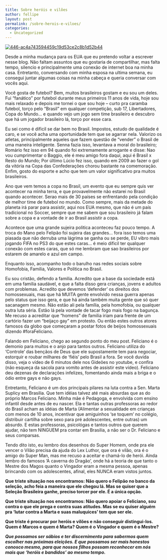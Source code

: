 ```yaml
---
title: Sobre heróis e vilões
author: fellipe
layout: post
permalink: /sobre-herois-e-viloes/
categories:
  - Uncategorized
---
```

[<img alt="446-ac4a743594459c19d53ce2c8b1d52b44" src="/img/posts/2013/05/446-ac4a743594459c19d53ce2c8b1d52b4.jpg"  />][1]

Desde a minha mudança para os EUA que eu pretendo voltar a escrever nesse blog. Não faltam assuntos que eu gostaria de compartilhar, mas falta tempo, silencio e principalmente uma conexão de internet boa na minha casa. Entretanto, conversando com minha esposa na ultima semana, eu consegui juntar algumas coisas na minha cabeça e queria conversar com vocês aqui.

Você gosta de futebol? Bem, muitos brasileiros gostam e eu sou um deles. Fui &#8220;fanático&#8221; por futebol durante meus primeiros 11 anos de vida, hoje sou mais relaxado e depois me tornei o que sou hoje &#8211; curto pra caramba futebol, torço pelo &#8220;Brasil&#8221; em qualquer competição, sub 17, Libertadores, Copa do Mundo&#8230; e quando vejo um jogo sem time brasileiro e descubro que há um jogador brasileiro lá, torço por esse cara.

Eu sei como é dificil se dar bem no Brasil. Impostos, estudo de qualidade é caro, e se você acha uma oportunidade tem que se agarrar nela. Valorizo os atletas, principalmente aqueles que fazem questão de &#8220;vender&#8221; o Brasil de uma maneira inteligente. Senna fazia isso, levantava a moral do brasileiro; Romário fez isso em 94 quando foi extremamente arrogante e disse: Nao vou cumprimentar o Baggio, ele é meu amigo fora daqui, aqui é Brasil x Resto do Mundo; Por último Lúcio fez isso, quando em 2009 ao fazer o gol da vitória na Copa das Confederações chorou bastante na comemoração. Enfim, gosto do esporte e acho que tem um valor significativo pra muitos brasileiros.

Ano que vem temos a copa no Brasil, um evento que eu sempre quis ver acontecer na minha terra, e que provavelmente não estarei no Brasil quando acontecer. Serao mais de 30 países se enfrentando pela condição de melhor time de futebol no mundo. Como sempre, mais da metade do planeta irá parar para assistir, aqui nos EUA mesmo, que não é um país tradicional no Soccer, sempre que me sabem que sou brasileiro já falam sobre a copa e a vontade de ir ao Brasil assistir a copa.

Acontece que uma grande sujeira politica aconteceu faz pouco tempo. A troca do Mano pelo Felipão foi sujeira das grandes&#8230; fora isso temos uma piasada que não derruba uma lágrima se ganha ou se perde, EU vibro mais jogando FIFA no PS3 do que estes caras&#8230; é meio dificil ter qualquer conexão com estes caras, que só me lembram que sao brasileiros por estarem de amarelo e azul em campo.

Enquanto isso, acompanho todo o barulho nas redes sociais sobre Homofobia, Familia, Valores e Politica no Brasil.

Eu sou cristão, defendo a familia. Acredito que a base da sociedade está em uma familia saudável, e que a falta disso gera crianças, jovens e adultos com problemas. Acredito que devemos &#8216;defender&#8217; os direitos dos homossexuais, mas que há MUITA gente envolvido nessa guerra apenas pelo status que isso gera, e que há ainda também muita gente que só quer sacanagem mesmo. Não estão ali pela família, pela homofobia, ou qualquer outra luta séria. Estão lá pela vontade de tacar fogo mais fogo na bagunça. Me recuso a acreditar que &#8220;homens&#8221; de familia iriam para frente de um cartório fazer um &#8220;beijaço gay&#8221; em protesto. Ou então estes outros atores famosos da globo que começaram a postar fotos de beijos homossexuais dizendo #foraFeliciano.

Falando em Feliciano, chego ao segundo ponto do meu post. Feliciano é o demonio para muitos e o anjo para tantos outros. Feliciano utiliza do &#8216;Controle&#8217; das bençãos de Deus que ele supostamente tem para negociar, estorquir e roubar milhares de &#8216;fiéis&#8217; pelo Brasil a fora. Se você duvida disso, veja o vídeo de 6 minutos dele nos Gideões no youtube, e confira (não esqueça da sacola para vomito antes de assistir este vídeo). Feliciano deu dezenas de declarações infelizes, fomentando ainda mais a briga e o ódio entre gays e não gays.

Entretanto, Feliciano é um dos principais pilares na luta contra a Sen. Marta Suplicy em Brasilia. Que tem idéias talvez até mais absurdas que as do próprio Marcos Feliciano. Minha mãe é Pedagoga, e envolvida com ensino infantil desde antes de eu nascer. Ela e tantas outras professoras ao redor do Brasil acham as idéias de Marta (Alimentar a sexualidade em crianças com menos de 10 anos, incentivar que amiguinhos &#8216;se toquem&#8217; no colégio, distribuir cartilha sobre sexo para pré adolescentes, entre outras) um absurdo. E estas professoras, psicológas e tantos outros que querem ajudar, não tem NINGUEM pra contar em Brasilia, a não ser o Dr. Feliciano e seus comparsas.

Tendo dito isto, eu lembro dos desenhos do Super Homem, onde pra ele vencer o Vilão precisa da ajuda do Lex Luthor, que ora é vilão, ora é o amigo do Super Man, mas me recuso a aceitar e chamá-lo de herói. Ainda lembro do famosos &#8216;A caverna do Dragão&#8217;, onde há a teoria de que tanto o Mestre dos Magos quanto o Vingador eram a mesma pessoa, apenas brincando com os adolescentes, afinal, eles NUNCA eram vistos juntos.

**Que triste situação nos encontramos: Não quero o Felipão no banco da seleção, acho feia a maneira que ele chegou lá. Mas se quiser que a Seleção Brasileira ganhe, preciso torcer por ele. É a única opção.**

**Que triste situação nos encontramos: Não quero apoiar o Feliciano, sou contra o que ele prega e contra suas atitudes. Mas se eu quiser alguém pra &#8216;lutar contra a Marta e suas maluquices&#8217; tem que ser ele.**

**Que triste é procurar por heróis e vilões e não conseguir distingui-los. Quem é Marcos e quem é Marta? Quem é o Vingador e quem é o Mestre?**

***Que possamos ser sábios e ter discernimento para sabermos quem escolher nas próximas eleições. E que possamos ser mais honestos conosco mesmo, para que nossos filhos possam reconhecer em nós mais que &#8216;heróis e bandidos&#8217; ao mesmo tempo.***

 [1]: /img/posts/2013/05/446-ac4a743594459c19d53ce2c8b1d52b44.jpg
